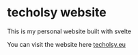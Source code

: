 # techolsy website

This is my personal website built with svelte

You can visit the website here [techolsy.eu](https://techolsy.eu)

